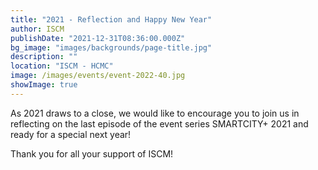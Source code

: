 ```yaml
---
title: "2021 - Reflection and Happy New Year"
author: ISCM
publishDate: "2021-12-31T08:36:00.000Z"
bg_image: "images/backgrounds/page-title.jpg"
description: "" 
location: "ISCM - HCMC"
image: /images/events/event-2022-40.jpg
showImage: true
---
```

As 2021 draws to a close, we would like to encourage you to join us in reflecting on the last episode of the event series SMARTCITY+ 2021 and ready for a special next year!

Thank you for all your support of ISCM!